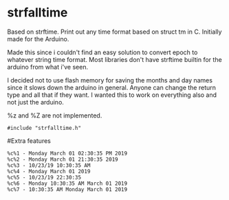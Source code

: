 # strfalltime
Based on strftime. Print out any time format based on struct tm in C. Initially made for the Arduino.

Made this since i couldn't find an easy solution to convert epoch to whatever string time format. Most libraries don't have strftime builtin for the arduino from what i've seen.

I decided not to use flash memory for saving the months and day names since it slows down the arduino in general. Anyone can change the return type and all that if they want. I wanted this to work on everything also and not just the arduino.

%z and %Z are not implemented. 

```
#include "strfalltime.h"
```

#Extra features
```
%c%1 - Monday March 01 02:30:35 PM 2019
%c%2 - Monday March 01 21:30:35 2019
%c%3 - 10/23/19 10:30:35 AM
%c%4 - Monday March 01 2019
%c%5 - 10/23/19 22:30:35
%c%6 - Monday 10:30:35 AM March 01 2019
%c%7 - 10:30:35 AM Monday March 01 2019
```
